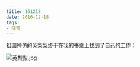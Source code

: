 ```yaml
---
title: 161218
date: 2016-12-18
tags:
- 随笔
---
```


祖国神仿的英梨梨终于在我的书桌上找到了自己的工作：

![英梨梨.jpg](http://storage.live.com/items/3550ADEE9AFF19FD!99491:/qLInJ2OEl1cspUT.jpg?authkey=AIbyrqnS5z58phc)
